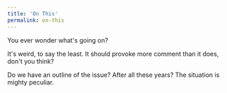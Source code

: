 ```yaml
---
title: 'On This'
permalink: on-this
---
```


You ever wonder what's going on?

It's weird, to say the least. It should provoke more comment than it does, don't you think?

Do we have an outline of the issue? After all these years? The situation is mighty peculiar.

